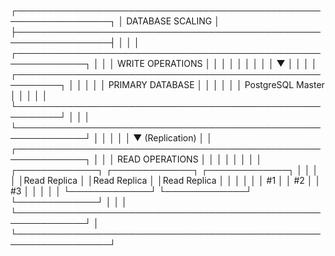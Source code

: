 ┌─────────────────────────────────────────────────────────────────┐
│                    DATABASE SCALING                             │
├─────────────────────────────────────────────────────────────────┤
│                                                                 │
│  ┌─────────────────────────────────────────────────────────────┐ │
│  │                 WRITE OPERATIONS                            │ │
│  │                        │                                    │ │
│  │                        ▼                                    │ │
│  │  ┌─────────────────────────────────────────────────────────┐ │ │
│  │  │                PRIMARY DATABASE                         │ │ │
│  │  │              PostgreSQL Master                         │ │ │
│  │  └─────────────────────────────────────────────────────────┘ │ │
│  └─────────────────────────────────────────────────────────────┘ │
│                              │                                  │
│                              ▼ (Replication)                    │
│  ┌─────────────────────────────────────────────────────────────┐ │
│  │                 READ OPERATIONS                             │ │
│  │                                                             │ │
│  │  ┌─────────────┐  ┌─────────────┐  ┌─────────────┐         │ │
│  │  │Read Replica │  │Read Replica │  │Read Replica │         │ │
│  │  │     #1      │  │     #2      │  │     #3      │         │ │
│  │  └─────────────┘  └─────────────┘  └─────────────┘         │ │
│  └─────────────────────────────────────────────────────────────┘ │
└─────────────────────────────────────────────────────────────────┘